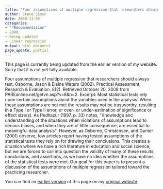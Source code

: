 ```yaml
---
title: "Four assumptions of multiple regression that researchers should always test"
author: Steve Simon
date: 2008-11-05
categories:
- "*Recommendation"
- 2008
- Being updated
- Linear regression
output: html_document
page_update: partial
---
```

This page is currently being updated from the earlier version of my website. Sorry that it is not yet fully available.

Four assumptions of multiple regression that researchers should always test. Osborne, Jason & Elaine Waters (2002). Practical Assessment, Research & Evaluation, 8(2). Retrieved October 20, 2008 from PAREonline.net/getvn.asp?v=8&n=2. Excerpt: Most statistical tests rely upon certain assumptions about the variables used in the analysis. When these assumptions are not met the results may not be trustworthy, resulting in a Type I or Type II error, or over- or under-estimation of significance or effect size(s). As Pedhazur (1997, p. 33) notes, "Knowledge and understanding of the situations when violations of assumptions lead to serious biases, and when they are of little consequence, are essential to meaningful data analysis". However, as Osborne, Christensen, and Gunter (2001) observe, few articles report having tested assumptions of the statistical tests they rely on for drawing their conclusions. This creates a situation where we have a rich literature in education and social science, but we are forced to call into question the validity of many of these results, conclusions, and assertions, as we have no idea whether the assumptions of the statistical tests were met. Our goal for this paper is to present a discussion of the assumptions of multiple regression tailored toward the practicing researcher.

<!---More--->

You can find an [earlier version][sim1] of this page on my [original website][sim2].

[sim1]: http://www.pmean.com/08/Interesting2008.html
[sim2]: http://www.pmean.com/original_site.html
